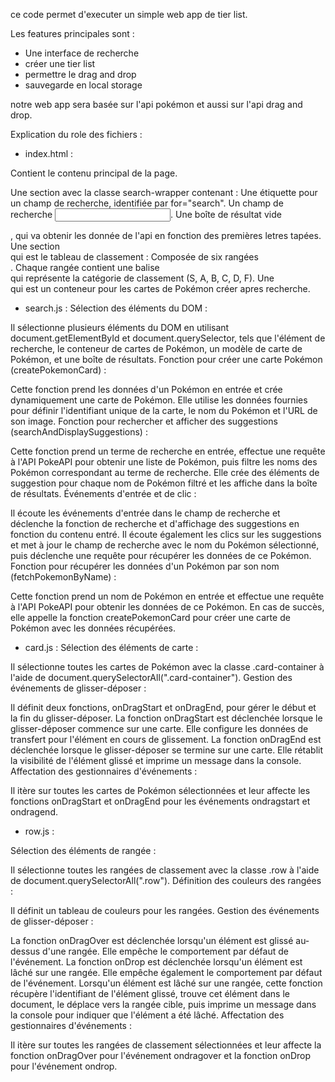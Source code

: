ce code permet d'executer un simple web app de tier list.

Les features principales sont :

- Une interface de recherche
- créer une tier list
- permettre le drag and drop
- sauvegarde en local storage

notre web app sera basée sur l'api pokémon et aussi sur l'api drag and drop.

Explication du role des fichiers :

- index.html :

Contient le contenu principal de la page.

Une section avec la classe search-wrapper contenant :
Une étiquette pour un champ de recherche, identifiée par for="search".
Un champ de recherche <input type="search" id="search">.
Une boîte de résultat vide <div class="result-box"></div>, qui va obtenir les donnée de l'api en fonction des premières letres tapées.
Une section <div id="board"> qui est le tableau de classement :
Composée de six rangées <div class="row">.
Chaque rangée contient une balise <div class="label"> qui représente la catégorie de classement (S, A, B, C, D, F).
Une <div class="card-bank"> qui est un conteneur pour les cartes de Pokémon créer apres recherche.


- search.js : Sélection des éléments du DOM :

Il sélectionne plusieurs éléments du DOM en utilisant document.getElementById et document.querySelector, tels que l'élément de recherche, le conteneur de cartes de Pokémon, un modèle de carte de Pokémon, et une boîte de résultats.
Fonction pour créer une carte Pokémon (createPokemonCard) :

Cette fonction prend les données d'un Pokémon en entrée et crée dynamiquement une carte de Pokémon.
Elle utilise les données fournies pour définir l'identifiant unique de la carte, le nom du Pokémon et l'URL de son image.
Fonction pour rechercher et afficher des suggestions (searchAndDisplaySuggestions) :

Cette fonction prend un terme de recherche en entrée, effectue une requête à l'API PokeAPI pour obtenir une liste de Pokémon, puis filtre les noms des Pokémon correspondant au terme de recherche.
Elle crée des éléments de suggestion pour chaque nom de Pokémon filtré et les affiche dans la boîte de résultats.
Événements d'entrée et de clic :

Il écoute les événements d'entrée dans le champ de recherche et déclenche la fonction de recherche et d'affichage des suggestions en fonction du contenu entré.
Il écoute également les clics sur les suggestions et met à jour le champ de recherche avec le nom du Pokémon sélectionné, puis déclenche une requête pour récupérer les données de ce Pokémon.
Fonction pour récupérer les données d'un Pokémon par son nom (fetchPokemonByName) :

Cette fonction prend un nom de Pokémon en entrée et effectue une requête à l'API PokeAPI pour obtenir les données de ce Pokémon.
En cas de succès, elle appelle la fonction createPokemonCard pour créer une carte de Pokémon avec les données récupérées.

- card.js : 
Sélection des éléments de carte :

Il sélectionne toutes les cartes de Pokémon avec la classe .card-container à l'aide de document.querySelectorAll(".card-container").
Gestion des événements de glisser-déposer :

Il définit deux fonctions, onDragStart et onDragEnd, pour gérer le début et la fin du glisser-déposer.
La fonction onDragStart est déclenchée lorsque le glisser-déposer commence sur une carte. Elle configure les données de transfert pour l'élément en cours de glissement.
La fonction onDragEnd est déclenchée lorsque le glisser-déposer se termine sur une carte. Elle rétablit la visibilité de l'élément glissé et imprime un message dans la console.
Affectation des gestionnaires d'événements :

Il itère sur toutes les cartes de Pokémon sélectionnées et leur affecte les fonctions onDragStart et onDragEnd pour les événements ondragstart et ondragend.

- row.js : 

Sélection des éléments de rangée :

Il sélectionne toutes les rangées de classement avec la classe .row à l'aide de document.querySelectorAll(".row").
Définition des couleurs des rangées :

Il définit un tableau de couleurs pour les rangées.
Gestion des événements de glisser-déposer :

La fonction onDragOver est déclenchée lorsqu'un élément est glissé au-dessus d'une rangée. Elle empêche le comportement par défaut de l'événement.
La fonction onDrop est déclenchée lorsqu'un élément est lâché sur une rangée. Elle empêche également le comportement par défaut de l'événement.
Lorsqu'un élément est lâché sur une rangée, cette fonction récupère l'identifiant de l'élément glissé, trouve cet élément dans le document, le déplace vers la rangée cible, puis imprime un message dans la console pour indiquer que l'élément a été lâché.
Affectation des gestionnaires d'événements :

Il itère sur toutes les rangées de classement sélectionnées et leur affecte la fonction onDragOver pour l'événement ondragover et la fonction onDrop pour l'événement ondrop.
  
